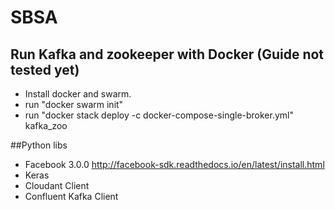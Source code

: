 # SBSA

## Run Kafka and zookeeper with Docker (Guide not tested yet)
- Install docker and swarm.
- run "docker swarm init"
- run "docker stack deploy -c docker-compose-single-broker.yml" kafka_zoo

##Python libs
- Facebook 3.0.0 http://facebook-sdk.readthedocs.io/en/latest/install.html
- Keras
- Cloudant Client
- Confluent Kafka Client
